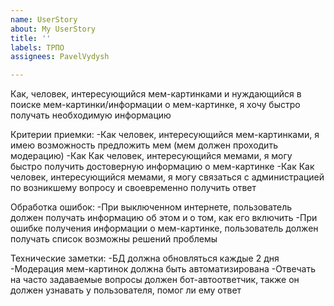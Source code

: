 ```yaml
---
name: UserStory
about: My UserStory
title: ''
labels: ТРПО
assignees: PavelVydysh

---
```


Как, человек, интересующийся мем-картинками и нуждающийся в поиске мем-картинки/информации о мем-картинке, я хочу быстро получать необходимую информацию

Критерии приемки: 
-Как человек, интересующийся мем-картинками, я имею возможность предложить мем (мем должен проходить модерацию)
-Как Как человек, интересующийся мемами, я могу быстро получить достоверную информацию о мем-картинке
-Как Как человек, интересующийся мемами, я могу связаться с администрацией по возникшему вопросу и своевременно получить ответ

Обработка ошибок:
-При выключенном интернете, пользователь должен получать информацию об этом и о том, как его включить
-При ошибке получения информации о мем-картинке, пользователь должен получать список возможны решений проблемы

Технические заметки:
-БД должна обновляться каждые 2 дня
-Модерация мем-картинок должна быть автоматизирована
-Отвечать на часто задаваемые вопросы должен бот-автоответчик, также он должен узнавать у пользователя, помог ли ему ответ
